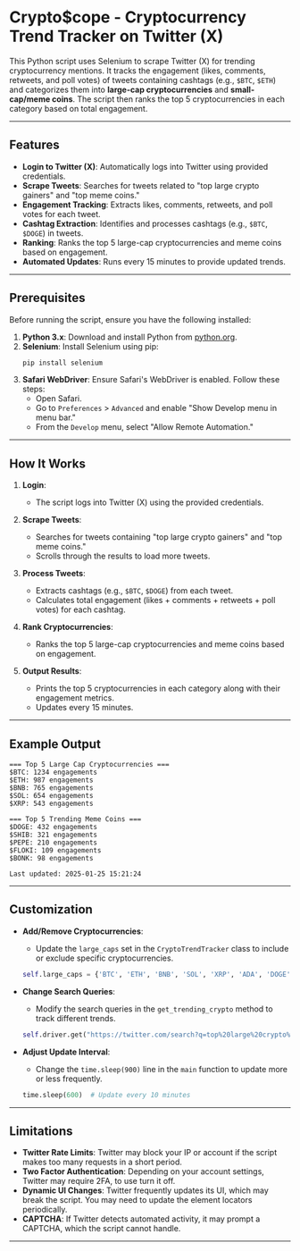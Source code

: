 
# Crypto$cope - Cryptocurrency Trend Tracker on Twitter (X)

This Python script uses Selenium to scrape Twitter (X) for trending cryptocurrency mentions. It tracks the engagement (likes, comments, retweets, and poll votes) of tweets containing cashtags (e.g., `$BTC`, `$ETH`) and categorizes them into **large-cap cryptocurrencies** and **small-cap/meme coins**. The script then ranks the top 5 cryptocurrencies in each category based on total engagement.

---

## Features

- **Login to Twitter (X)**: Automatically logs into Twitter using provided credentials.
- **Scrape Tweets**: Searches for tweets related to "top large crypto gainers" and "top meme coins."
- **Engagement Tracking**: Extracts likes, comments, retweets, and poll votes for each tweet.
- **Cashtag Extraction**: Identifies and processes cashtags (e.g., `$BTC`, `$DOGE`) in tweets.
- **Ranking**: Ranks the top 5 large-cap cryptocurrencies and meme coins based on engagement.
- **Automated Updates**: Runs every 15 minutes to provide updated trends.

---

## Prerequisites

Before running the script, ensure you have the following installed:

1. **Python 3.x**: Download and install Python from [python.org](https://www.python.org/).
2. **Selenium**: Install Selenium using pip:
   ```bash
   pip install selenium
   ```
3. **Safari WebDriver**: Ensure Safari's WebDriver is enabled. Follow these steps:
   - Open Safari.
   - Go to `Preferences` > `Advanced` and enable "Show Develop menu in menu bar."
   - From the `Develop` menu, select "Allow Remote Automation."

---

## How It Works

1. **Login**:
   - The script logs into Twitter (X) using the provided credentials.

2. **Scrape Tweets**:
   - Searches for tweets containing "top large crypto gainers" and "top meme coins."
   - Scrolls through the results to load more tweets.

3. **Process Tweets**:
   - Extracts cashtags (e.g., `$BTC`, `$DOGE`) from each tweet.
   - Calculates total engagement (likes + comments + retweets + poll votes) for each cashtag.

4. **Rank Cryptocurrencies**:
   - Ranks the top 5 large-cap cryptocurrencies and meme coins based on engagement.

5. **Output Results**:
   - Prints the top 5 cryptocurrencies in each category along with their engagement metrics.
   - Updates every 15 minutes.

---

## Example Output

```plaintext
=== Top 5 Large Cap Cryptocurrencies ===
$BTC: 1234 engagements
$ETH: 987 engagements
$BNB: 765 engagements
$SOL: 654 engagements
$XRP: 543 engagements

=== Top 5 Trending Meme Coins ===
$DOGE: 432 engagements
$SHIB: 321 engagements
$PEPE: 210 engagements
$FLOKI: 109 engagements
$BONK: 98 engagements

Last updated: 2025-01-25 15:21:24
```

---

## Customization

- **Add/Remove Cryptocurrencies**:
  - Update the `large_caps` set in the `CryptoTrendTracker` class to include or exclude specific cryptocurrencies.
  ```python
  self.large_caps = {'BTC', 'ETH', 'BNB', 'SOL', 'XRP', 'ADA', 'DOGE'}
  ```

- **Change Search Queries**:
  - Modify the search queries in the `get_trending_crypto` method to track different trends.
  ```python
  self.driver.get("https://twitter.com/search?q=top%20large%20crypto%20gainers&src=typed_query&f=live")
  ```

- **Adjust Update Interval**:
  - Change the `time.sleep(900)` line in the `main` function to update more or less frequently.
  ```python
  time.sleep(600)  # Update every 10 minutes
  ```

---

## Limitations

- **Twitter Rate Limits**: Twitter may block your IP or account if the script makes too many requests in a short period.
- **Two Factor Authentication**: Depending on your account settings, Twitter may require 2FA, to use turn it off.
- **Dynamic UI Changes**: Twitter frequently updates its UI, which may break the script. You may need to update the element locators periodically.
- **CAPTCHA**: If Twitter detects automated activity, it may prompt a CAPTCHA, which the script cannot handle.

---

